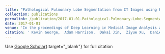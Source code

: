 ```yaml
---
title: "Pathological Pulmonary Lobe Segmentation from CT Images using Progressive Holistically Nested Neural Networks and Random Walker"
collection: publications
permalink: /publication/2017-01-01-Pathological-Pulmonary-Lobe-Segmentation-from-CT-Images-using-Progressive-Holistically-Nested-Neural-Networks-and-Random-Walker
date: 2017-01-01
venue: 'In the proceedings of Deep Learning in Medical Image Analysis and Multimodal Learning for Clinical Decision Support'
citation: ' Kevin George,  Adam Harrison,  Dakai Jin,  Ziyue Xu,  Daniel Mollura, &quot;Pathological Pulmonary Lobe Segmentation from CT Images using Progressive Holistically Nested Neural Networks and Random Walker.&quot; In the proceedings of Deep Learning in Medical Image Analysis and Multimodal Learning for Clinical Decision Support, 2017.'
---
```

Use [Google Scholar](https://scholar.google.com/scholar?q=Pathological+Pulmonary+Lobe+Segmentation+from+CT+Images+using+Progressive+Holistically+Nested+Neural+Networks+and+Random+Walker){:target="_blank"} for full citation